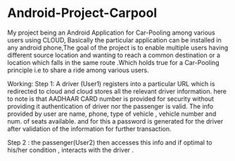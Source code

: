 # Android-Project-Carpool
<p>My project being an Android Application for Car-Pooling among various users using CLOUD, Basically the particular application can be installed in any android phone,The goal of the project is to enable multiple users having different source location and wanting to reach a common destination or a location which falls in the same route .Which holds true for a Car-Pooling principle i.e to share a ride among    various  users.

Working:
 Step 1: A driver (User1) registers into a particular URL which is redirected to cloud and cloud stores all the relevant driver information. here to note is that AADHAAR CARD number is provided for security without providing it authentication of             driver  nor the passenger is valid.
 The info provided by user are name, phone, type of vehicle , vehicle number and num. of seats available. and for this a password is generated for the driver                              after  validation of the information for further transaction.
              
 Step 2 : the passenger(User2) then accesses this info and if optimal to his/her condition , interacts with the driver .
</p>

